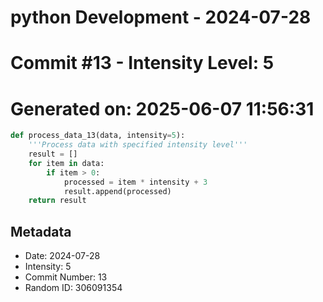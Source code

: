 ﻿# python Development - 2024-07-28
# Commit #13 - Intensity Level: 5
# Generated on: 2025-06-07 11:56:31
```python
def process_data_13(data, intensity=5):
    '''Process data with specified intensity level'''
    result = []
    for item in data:
        if item > 0:
            processed = item * intensity + 3
            result.append(processed)
    return result
```
## Metadata
- Date: 2024-07-28
- Intensity: 5
- Commit Number: 13
- Random ID: 306091354
